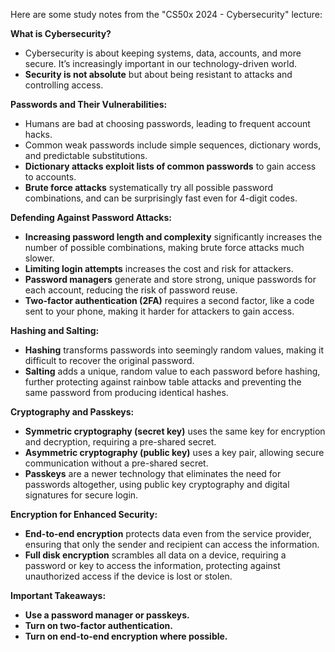 Here are some study notes from the "CS50x 2024 - Cybersecurity" lecture:

**What is Cybersecurity?**

- Cybersecurity is about keeping systems, data, accounts, and more secure. It’s increasingly important in our technology-driven world.
- **Security is not absolute** but about being resistant to attacks and controlling access.

**Passwords and Their Vulnerabilities:**

- Humans are bad at choosing passwords, leading to frequent account hacks.
- Common weak passwords include simple sequences, dictionary words, and predictable substitutions.
- **Dictionary attacks exploit lists of common passwords** to gain access to accounts.
- **Brute force attacks** systematically try all possible password combinations, and can be surprisingly fast even for 4-digit codes.

**Defending Against Password Attacks:**

- **Increasing password length and complexity** significantly increases the number of possible combinations, making brute force attacks much slower.
- **Limiting login attempts** increases the cost and risk for attackers.
- **Password managers** generate and store strong, unique passwords for each account, reducing the risk of password reuse.
- **Two-factor authentication (2FA)** requires a second factor, like a code sent to your phone, making it harder for attackers to gain access.

**Hashing and Salting:**

- **Hashing** transforms passwords into seemingly random values, making it difficult to recover the original password.
- **Salting** adds a unique, random value to each password before hashing, further protecting against rainbow table attacks and preventing the same password from producing identical hashes.

**Cryptography and Passkeys:**

- **Symmetric cryptography (secret key)** uses the same key for encryption and decryption, requiring a pre-shared secret.
- **Asymmetric cryptography (public key)** uses a key pair, allowing secure communication without a pre-shared secret.
- **Passkeys** are a newer technology that eliminates the need for passwords altogether, using public key cryptography and digital signatures for secure login.

**Encryption for Enhanced Security:**

- **End-to-end encryption** protects data even from the service provider, ensuring that only the sender and recipient can access the information.
- **Full disk encryption** scrambles all data on a device, requiring a password or key to access the information, protecting against unauthorized access if the device is lost or stolen.

**Important Takeaways:**

- **Use a password manager or passkeys.**
- **Turn on two-factor authentication.**
- **Turn on end-to-end encryption where possible.**
